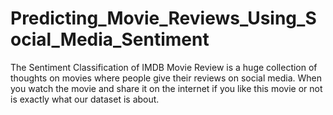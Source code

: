 # Predicting_Movie_Reviews_Using_Social_Media_Sentiment
 The Sentiment Classification of IMDB Movie Review is a huge collection of thoughts on movies where people give their reviews on social media. When you watch the movie and share it on the internet if you like this movie or not is exactly what our dataset is about. 
